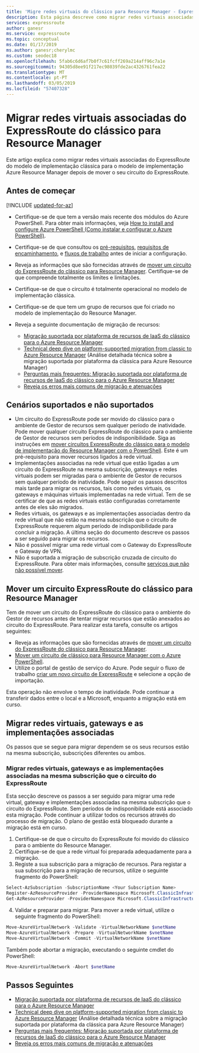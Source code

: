 ```yaml
---
title: 'Migre redes virtuais do clássico para Resource Manager - ExpressRoute: Azure: PowerShell | Microsoft Docs'
description: Esta página descreve como migrar redes virtuais associadas do ExpressRoute para o Resource Manager depois de mover o seu circuito.
services: expressroute
author: ganesr
ms.service: expressroute
ms.topic: conceptual
ms.date: 01/17/2019
ms.author: ganesr;cherylmc
ms.custom: seodec18
ms.openlocfilehash: 5fab6c6d6af7b0f7c61fcff269a214aff96c7a1e
ms.sourcegitcommit: 94305d8ee91f217ec98039fde2ac4326761fea22
ms.translationtype: MT
ms.contentlocale: pt-PT
ms.lasthandoff: 03/05/2019
ms.locfileid: "57407328"
---
```

# <a name="migrate-expressroute-associated-virtual-networks-from-classic-to-resource-manager"></a>Migrar redes virtuais associadas do ExpressRoute do clássico para Resource Manager

Este artigo explica como migrar redes virtuais associadas do ExpressRoute do modelo de implementação clássica para o modelo de implementação Azure Resource Manager depois de mover o seu circuito do ExpressRoute. 

## <a name="before-you-begin"></a>Antes de começar

[!INCLUDE [updated-for-az](../../includes/updated-for-az.md)]

* Certifique-se de que tem a versão mais recente dos módulos do Azure PowerShell. Para obter mais informações, veja [How to install and configure Azure PowerShell (Como instalar e configurar o Azure PowerShell)](/powershell/azure/overview).
* Certifique-se de que consultou os [pré-requisitos](expressroute-prerequisites.md), [requisitos de encaminhamento](expressroute-routing.md), e [fluxos de trabalho](expressroute-workflows.md) antes de iniciar a configuração.
* Reveja as informações que são fornecidas através de [mover um circuito do ExpressRoute do clássico para Resource Manager](expressroute-move.md). Certifique-se de que compreende totalmente os limites e limitações.
* Certifique-se de que o circuito é totalmente operacional no modelo de implementação clássica.
* Certifique-se de que tem um grupo de recursos que foi criado no modelo de implementação do Resource Manager.
* Reveja a seguinte documentação de migração de recursos:

    * [Migração suportada por plataforma de recursos de IaaS do clássico para o Azure Resource Manager](../virtual-machines/virtual-machines-windows-migration-classic-resource-manager.md)
    * [Technical deep dive on platform-supported migration from classic to Azure Resource Manager](../virtual-machines/virtual-machines-windows-migration-classic-resource-manager-deep-dive.md) (Análise detalhada técnica sobre a migração suportada por plataforma da clássica para Azure Resource Manager)
    * [Perguntas mais frequentes: Migração suportada por plataforma de recursos de IaaS do clássico para o Azure Resource Manager](../virtual-machines/virtual-machines-windows-migration-classic-resource-manager.md)
    * [Reveja os erros mais comuns de migração e atenuações](../virtual-machines/windows/migration-classic-resource-manager-errors.md?toc=%2fazure%2fvirtual-machines%2fwindows%2ftoc.json)

## <a name="supported-and-unsupported-scenarios"></a>Cenários suportados e não suportados

* Um circuito do ExpressRoute pode ser movido do clássico para o ambiente de Gestor de recursos sem qualquer período de inatividade. Pode mover qualquer circuito ExpressRoute do clássico para o ambiente de Gestor de recursos sem períodos de indisponibilidade. Siga as instruções em [mover circuitos ExpressRoute do clássico para o modelo de implementação do Resource Manager com o PowerShell](expressroute-howto-move-arm.md). Este é um pré-requisito para mover recursos ligados à rede virtual.
* Implementações associadas na rede virtual que estão ligadas a um circuito do ExpressRoute na mesma subscrição, gateways e redes virtuais podem ser migradas para o ambiente de Gestor de recursos sem qualquer período de inatividade. Pode seguir os passos descritos mais tarde para migrar os recursos, tais como redes virtuais, os gateways e máquinas virtuais implementadas na rede virtual. Tem de se certificar de que as redes virtuais estão configuradas corretamente antes de eles são migrados. 
* Redes virtuais, os gateways e as implementações associadas dentro da rede virtual que não estão na mesma subscrição que o circuito de ExpressRoute requerem algum período de indisponibilidade para concluir a migração. A última seção do documento descreve os passos a ser seguido para migrar os recursos.
* Não é possível migrar uma rede virtual com o Gateway do ExpressRoute e Gateway de VPN.
* Não é suportada a migração de subscrição cruzada de circuito do ExpressRoute. Para obter mais informações, consulte [serviços que não não possível mover](../azure-resource-manager/resource-group-move-resources.md#services-that-cannot-be-moved).

## <a name="move-an-expressroute-circuit-from-classic-to-resource-manager"></a>Mover um circuito ExpressRoute do clássico para Resource Manager
Tem de mover um circuito do ExpressRoute do clássico para o ambiente do Gestor de recursos antes de tentar migrar recursos que estão anexados ao circuito do ExpressRoute. Para realizar esta tarefa, consulte os artigos seguintes:

* Reveja as informações que são fornecidas através de [mover um circuito do ExpressRoute do clássico para Resource Manager](expressroute-move.md).
* [Mover um circuito de clássico para Resource Manager com o Azure PowerShell](expressroute-howto-move-arm.md).
* Utilize o portal de gestão de serviço do Azure. Pode seguir o fluxo de trabalho [criar um novo circuito de ExpressRoute](expressroute-howto-circuit-portal-resource-manager.md) e selecione a opção de importação. 

Esta operação não envolve o tempo de inatividade. Pode continuar a transferir dados entre o local e a Microsoft, enquanto a migração está em curso.

## <a name="migrate-virtual-networks-gateways-and-associated-deployments"></a>Migrar redes virtuais, gateways e as implementações associadas

Os passos que se segue para migrar dependem se os seus recursos estão na mesma subscrição, subscrições diferentes ou ambos.

### <a name="migrate-virtual-networks-gateways-and-associated-deployments-in-the-same-subscription-as-the-expressroute-circuit"></a>Migrar redes virtuais, gateways e as implementações associadas na mesma subscrição que o circuito do ExpressRoute
Esta secção descreve os passos a ser seguido para migrar uma rede virtual, gateway e implementações associadas na mesma subscrição que o circuito do ExpressRoute. Sem períodos de indisponibilidade está associado esta migração. Pode continuar a utilizar todos os recursos através do processo de migração. O plano de gestão está bloqueado durante a migração está em curso. 

1. Certifique-se de que o circuito do ExpressRoute foi movido do clássico para o ambiente do Resource Manager.
2. Certifique-se de que a rede virtual foi preparada adequadamente para a migração.
3. Registe a sua subscrição para a migração de recursos. Para registar a sua subscrição para a migração de recursos, utilize o seguinte fragmento do PowerShell:

  ```powershell 
  Select-AzSubscription -SubscriptionName <Your Subscription Name>
  Register-AzResourceProvider -ProviderNamespace Microsoft.ClassicInfrastructureMigrate
  Get-AzResourceProvider -ProviderNamespace Microsoft.ClassicInfrastructureMigrate
  ```
4. Validar e preparar para migrar. Para mover a rede virtual, utilize o seguinte fragmento do PowerShell:

  ```powershell
  Move-AzureVirtualNetwork -Validate -VirtualNetworkName $vnetName
  Move-AzureVirtualNetwork -Prepare -VirtualNetworkName $vnetName
  Move-AzureVirtualNetwork -Commit -VirtualNetworkName $vnetName
  ```

  Também pode abortar a migração, executando o seguinte cmdlet do PowerShell:

  ```powershell
  Move-AzureVirtualNetwork -Abort $vnetName
  ```

## <a name="next-steps"></a>Passos Seguintes
* [Migração suportada por plataforma de recursos de IaaS do clássico para o Azure Resource Manager](../virtual-machines/virtual-machines-windows-migration-classic-resource-manager.md)
* [Technical deep dive on platform-supported migration from classic to Azure Resource Manager](../virtual-machines/virtual-machines-windows-migration-classic-resource-manager-deep-dive.md) (Análise detalhada técnica sobre a migração suportada por plataforma da clássica para Azure Resource Manager)
* [Perguntas mais frequentes: Migração suportada por plataforma de recursos de IaaS do clássico para o Azure Resource Manager](../virtual-machines/virtual-machines-windows-migration-classic-resource-manager.md)
* [Reveja os erros mais comuns de migração e atenuações](../virtual-machines/windows/migration-classic-resource-manager-errors.md?toc=%2fazure%2fvirtual-machines%2fwindows%2ftoc.json)
